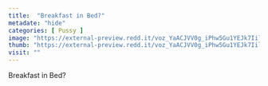 ```yaml
---
title:  "Breakfast in Bed?"
metadate: "hide"
categories: [ Pussy ]
image: "https://external-preview.redd.it/voz_YaACJVV0g_iPhw5Gu1YEJk7IilmJDJzBd2ebClY.jpg?auto=webp&s=62cbc242b4eee73f0c871a71e684c14d020dad65"
thumb: "https://external-preview.redd.it/voz_YaACJVV0g_iPhw5Gu1YEJk7IilmJDJzBd2ebClY.jpg?width=1080&crop=smart&auto=webp&s=1670a68db9b97feec3c3f5bc8b33f1d14ed9f9bf"
visit: ""
---
```

Breakfast in Bed?
